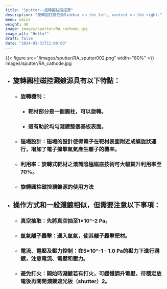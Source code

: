 ```yaml
---
title: "Sputter--旋轉圓柱磁控源"
description: "旋轉圓柱磁控源Sidebar on the left, content on the right."
menu: main2
weight: 40
image: images/sputter/RA_cathode.jpg
image_alt: "Hello!"
draft: false
date: "2024-03-31T11:00:00"
---
```

{{< figure src="/images/sputter/RA_sputter002.png" width="80%" >}}
images/sputter/RA_cathode.jpg
- ## 旋轉圓柱磁控濺鍍源具有以下特點：
    - ### 旋轉機制：
        - ### 靶材部分是一個圓柱，可以旋轉。  
        - ### 這有助於均勻濺鍍整個基板表面。 
    - ### 磁場設計：磁場的設計使得電子在靶材表面附近成螺旋狀運行，增加了電子撞擊氬氣產生離子的機率。
    - ### 利用率：旋轉式靶材之滾筒陰極磁座技術可大幅提升利用率至70%。
    - ### 旋轉圓柱磁控濺鍍源的使用方法

- ## 操作方式和一般濺鍍相似，但需要注意以下事項：
    - ### 真空抽取：先將真空抽至1×10^-2 Pa。
    - ### 氬氣離子轟擊：通入氬氣，使其離子轟擊靶材。
    - ### 電流、電壓及壓力控制：在5×10^-1 - 1.0 Pa的壓力下進行濺鍍，注意電流、電壓和壓力。
    - ### 避免打火：開始時濺鍍若有打火，可緩慢調升電壓，待穩定放電後再關閉濺鍍遮光板（shutter）2。

